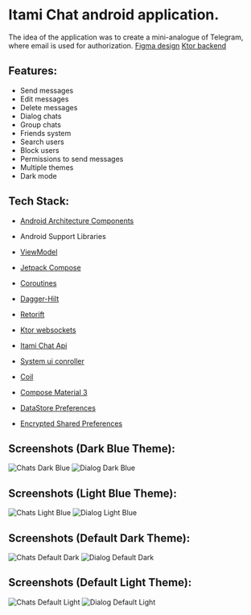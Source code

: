 # Itami Chat android application.

The idea of the application was to create a mini-analogue of Telegram, 
where email is used for authorization.
[Figma design](https://www.figma.com/file/Ls3lAJun9m7hCLMaPLQWrF/Itami-Chat?type=design&node-id=0%3A1&mode=design&t=vrFCl8PtCovoI9ZP-1)
[Ktor backend](https://github.com/ItamiOWM/ktor-itami-chat)

## Features:
 - Send messages
 - Edit messages
 - Delete messages
 - Dialog chats
 - Group chats
 - Friends system
 - Search users
 - Block users
 - Permissions to send messages
 - Multiple themes
 - Dark mode

## Tech Stack:

 - [Android Architecture Components](https://developer.android.com/topic/architecture)
 
 - Android Support Libraries
 
 - [ViewModel](https://developer.android.com/topic/libraries/architecture/viewmodel)

 - [Jetpack Compose](https://developer.android.com/jetpack/compose/documentation)
 
 - [Coroutines](https://developer.android.com/kotlin/coroutines)

 - [Dagger-Hilt](https://developer.android.com/training/dependency-injection/hilt-android)
 
 - [Retorift](https://square.github.io/retrofit/)
  
 - [Ktor websockets](https://ktor.io/docs/websocket-client.html)

 - [Itami Chat Api](https://github.com/ItamiOWM/ktor-itami-chat)
 
 - [System ui conroller](https://google.github.io/accompanist/systemuicontroller/)

 - [Coil](https://coil-kt.github.io/coil/compose/)

 - [Compose Material 3](https://developer.android.com/jetpack/androidx/releases/compose-material3)
 
 - [DataStore Preferences](https://developer.android.com/topic/libraries/architecture/datastore)

 - [Encrypted Shared Preferences](https://developer.android.com/reference/androidx/security/crypto/EncryptedSharedPreferences)


## Screenshots (Dark Blue Theme):
  ![Chats Dark Blue](https://github.com/ItamiOWM/android-itami-chat/blob/master/art/dark_blue/chats_dark_blue.jpg)
  ![Dialog Dark Blue](https://github.com/ItamiOWM/android-itami-chat/blob/master/art/dark_blue/dialog_dark_blue.jpg)

## Screenshots (Light Blue Theme):
  ![Chats Light Blue](https://github.com/ItamiOWM/android-itami-chat/blob/master/art/light_blue/chats_light_blue.jpg)
  ![Dialog Light Blue](https://github.com/ItamiOWM/android-itami-chat/blob/master/art/light_blue/dialog_light_blue.jpg)

## Screenshots (Default Dark Theme):
  ![Chats Default Dark](https://github.com/ItamiOWM/android-itami-chat/blob/master/art/default_dark/chats_default_dark.jpg)
  ![Dialog Default Dark](https://github.com/ItamiOWM/android-itami-chat/blob/master/art/default_dark/dilaog_default_dark.jpg)

## Screenshots (Default Light Theme):
  ![Chats Default Light](https://github.com/ItamiOWM/android-itami-chat/blob/master/art/default_light/chats_default_light.jpg)
  ![Dialog Default Light](https://github.com/ItamiOWM/android-itami-chat/blob/master/art/light_blue/dialog_light_blue.jpg)

